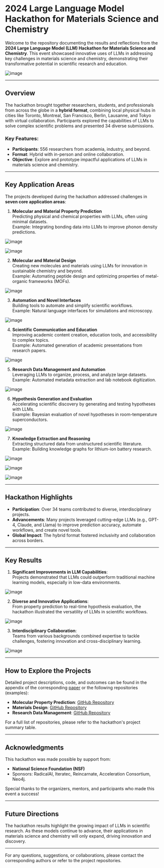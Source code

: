 
# 2024 Large Language Model Hackathon for Materials Science and Chemistry

Welcome to the repository documenting the results and reflections from the **2024 Large Language Model (LLM) Hackathon for Materials Science and Chemistry**. This event showcased innovative uses of LLMs in addressing key challenges in materials science and chemistry, demonstrating their transformative potential in scientific research and education.

![image](https://github.com/adibgpt/LLM-for-Material-Science-and-Chemistry/blob/86f265211cc3c10a419a22c1b0c6ffab99d0e008/Images/PicturePolymerRAG.png)

---

## Overview

The hackathon brought together researchers, students, and professionals from across the globe in a **hybrid format**, combining local physical hubs in cities like Toronto, Montreal, San Francisco, Berlin, Lausanne, and Tokyo with virtual collaboration. Participants explored the capabilities of LLMs to solve complex scientific problems and presented 34 diverse submissions.

### Key Features:
- **Participants**: 556 researchers from academia, industry, and beyond.
- **Format**: Hybrid with in-person and online collaboration.
- **Objective**: Explore and prototype impactful applications of LLMs in materials science and chemistry.

---

## Key Application Areas

The projects developed during the hackathon addressed challenges in **seven core application areas**:

1. **Molecular and Material Property Prediction**  
   Predicting physical and chemical properties with LLMs, often using minimal datasets.  
   Example: Integrating bonding data into LLMs to improve phonon density predictions.

![image](https://github.com/adibgpt/LLM-for-Material-Science-and-Chemistry/blob/4f69218ff6199e1d3472b1ea0a31e74013b3c7fc/Images/Picture13.png)

![image](https://github.com/adibgpt/LLM-for-Material-Science-and-Chemistry/blob/626472e2afde8a0af3fbddffae9dcbc957f45294/Images/learning_lobsters.png)

2. **Molecular and Material Design**  
   Creating new molecules and materials using LLMs for innovation in sustainable chemistry and beyond.  
   Example: Automating peptide design and optimizing properties of metal-organic frameworks (MOFs).

![image](https://github.com/adibgpt/LLM-for-Material-Science-and-Chemistry/blob/c82c96dfe3c89fa4750d04c190cc3d62624a01a3/Images/Picture11.png)

3. **Automation and Novel Interfaces**  
   Building tools to automate and simplify scientific workflows.  
   Example: Natural language interfaces for simulations and microscopy.

![image](https://github.com/adibgpt/LLM-for-Material-Science-and-Chemistry/blob/0ce1134012f14348beba4272f500a72146c3dc0c/Images/Picture6.png)

4. **Scientific Communication and Education**  
   Improving academic content creation, education tools, and accessibility to complex topics.  
   Example: Automated generation of academic presentations from research papers.

![image](https://github.com/adibgpt/LLM-for-Material-Science-and-Chemistry/blob/5a8ad22666a09cb02ec5a8ed3c839fe4599ea016/Images/Picture18.jpg)

5. **Research Data Management and Automation**  
   Leveraging LLMs to organize, process, and analyze large datasets.  
   Example: Automated metadata extraction and lab notebook digitization.

![image](https://github.com/adibgpt/LLM-for-Material-Science-and-Chemistry/blob/be007c479ac0a988083b593194321285c5baf18b/Images/PictureActiveScience1.png)

6. **Hypothesis Generation and Evaluation**  
   Accelerating scientific discovery by generating and testing hypotheses with LLMs.  
   Example: Bayesian evaluation of novel hypotheses in room-temperature superconductors.

![image](https://github.com/adibgpt/LLM-for-Material-Science-and-Chemistry/blob/7534de4d8a58d3c6d727ea82a6db62a9f3a4cee9/Images/Picture15.png)

7. **Knowledge Extraction and Reasoning**  
   Extracting structured data from unstructured scientific literature.  
   Example: Building knowledge graphs for lithium-ion battery research.

![image](https://github.com/adibgpt/LLM-for-Material-Science-and-Chemistry/blob/62e3f951770fdc8b32953628dd30263b23b0d8c8/Images/Picture19.png)

![image](https://github.com/adibgpt/LLM-for-Material-Science-and-Chemistry/blob/92289c44c207206b312a22e6bf646fe47407dc55/Images/Picture2.png)

![image](https://github.com/adibgpt/LLM-for-Material-Science-and-Chemistry/blob/cdc1465522d0665a9d801ac7ddff2c866a787ccb/Images/PictureGGen1.png)

---

## Hackathon Highlights

- **Participation**: Over 34 teams contributed to diverse, interdisciplinary projects.
- **Advancements**: Many projects leveraged cutting-edge LLMs (e.g., GPT-4, Claude, and Llama) to improve prediction accuracy, automate workflows, and create novel tools.
- **Global Impact**: The hybrid format fostered inclusivity and collaboration across borders.

---

## Key Results

1. **Significant Improvements in LLM Capabilities**:  
   Projects demonstrated that LLMs could outperform traditional machine learning models, especially in low-data environments.

![image](https://github.com/adibgpt/LLM-for-Material-Science-and-Chemistry/blob/6360a5b01af7c37133a61ecd610a2574d07d0358/Images/PictureLlama3MatSci.png)

2. **Diverse and Innovative Applications**:  
   From property prediction to real-time hypothesis evaluation, the hackathon illustrated the versatility of LLMs in scientific workflows.

![image](https://github.com/adibgpt/LLM-for-Material-Science-and-Chemistry/blob/e30cece4e35c02ad2136ee8e4af9d0cfbedda459/Images/PictureLLMicroscopilot.png)

3. **Interdisciplinary Collaboration**:  
   Teams from various backgrounds combined expertise to tackle challenges, fostering innovation and cross-disciplinary learning.

![image](https://github.com/adibgpt/LLM-for-Material-Science-and-Chemistry/blob/a3f1bf835b2368ca304820b3e35e0c5bf5783f2d/Images/PictureMF1.png)

---

## How to Explore the Projects

Detailed project descriptions, code, and outcomes can be found in the appendix of the corresponding [paper](https://arxiv.org/abs/2411.15221) or the following repositories (examples):  
- **Molecular Property Prediction**: [GitHub Repository](https://github.com/kaueltzen/LLM_Hackathon_2024)  
- **Materials Design**: [GitHub Repository](https://github.com/doncamilom/mc-peptide)  
- **Research Data Management**: [GitHub Repository](https://github.com/datalab-org/yellowhammer)

For a full list of repositories, please refer to the hackathon's project summary table.

---

## Acknowledgments

This hackathon was made possible by support from:  
- **National Science Foundation (NSF)**  
- Sponsors: RadicalAI, Iteratec, Reincarnate, Acceleration Consortium, Neo4j.  

Special thanks to the organizers, mentors, and participants who made this event a success!

---

## Future Directions

The hackathon results highlight the growing impact of LLMs in scientific research. As these models continue to advance, their applications in materials science and chemistry will only expand, driving innovation and discovery.

---

For any questions, suggestions, or collaborations, please contact the corresponding authors or refer to the project repositories.
